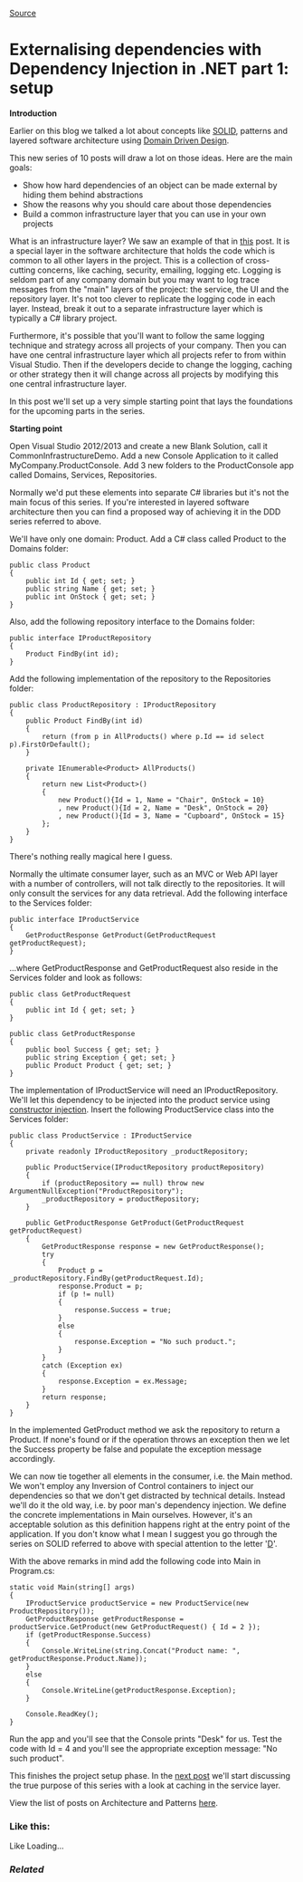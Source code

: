 [Source](http://dotnetcodr.com/2014/09/01/externalising-dependencies-with-dependency-injection-in-net-part-1-setup/ "Permalink to Externalising dependencies with Dependency Injection in .NET part 1: setup")

# Externalising dependencies with Dependency Injection in .NET part 1: setup

**Introduction**

Earlier on this blog we talked a lot about concepts like [SOLID][1], patterns and layered software architecture using [Domain Driven Design][2].

This new series of 10 posts will draw a lot on those ideas. Here are the main goals:

* Show how hard dependencies of an object can be made external by hiding them behind abstractions
* Show the reasons why you should care about those dependencies
* Build a common infrastructure layer that you can use in your own projects

What is an infrastructure layer? We saw an example of that in [this][3] post. It is a special layer in the software architecture that holds the code which is common to all other layers in the project. This is a collection of cross-cutting concerns, like caching, security, emailing, logging etc. Logging is seldom part of any company domain but you may want to log trace messages from the "main" layers of the project: the service, the UI and the repository layer. It's not too clever to replicate the logging code in each layer. Instead, break it out to a separate infrastructure layer which is typically a C# library project.

Furthermore, it's possible that you'll want to follow the same logging technique and strategy across all projects of your company. Then you can have one central infrastructure layer which all projects refer to from within Visual Studio. Then if the developers decide to change the logging, caching or other strategy then it will change across all projects by modifying this one central infrastructure layer.

In this post we'll set up a very simple starting point that lays the foundations for the upcoming parts in the series.

**Starting point**

Open Visual Studio 2012/2013 and create a new Blank Solution, call it CommonInfrastructureDemo. Add a new Console Application to it called MyCompany.ProductConsole. Add 3 new folders to the ProductConsole app called Domains, Services, Repositories.

Normally we'd put these elements into separate C# libraries but it's not the main focus of this series. If you're interested in layered software architecture then you can find a proposed way of achieving it in the DDD series referred to above.

We'll have only one domain: Product. Add a C# class called Product to the Domains folder:



    public class Product
    {
    	public int Id { get; set; }
    	public string Name { get; set; }
    	public int OnStock { get; set; }
    }


Also, add the following repository interface to the Domains folder:



    public interface IProductRepository
    {
    	Product FindBy(int id);
    }


Add the following implementation of the repository to the Repositories folder:



    public class ProductRepository : IProductRepository
    {
    	public Product FindBy(int id)
    	{
    		return (from p in AllProducts() where p.Id == id select p).FirstOrDefault();
    	}

    	private IEnumerable<Product> AllProducts()
    	{
    		return new List<Product>()
    		{
    			new Product(){Id = 1, Name = "Chair", OnStock = 10}
    			, new Product(){Id = 2, Name = "Desk", OnStock = 20}
    			, new Product(){Id = 3, Name = "Cupboard", OnStock = 15}
    		};
    	}
    }


There's nothing really magical here I guess.

Normally the ultimate consumer layer, such as an MVC or Web API layer with a number of controllers, will not talk directly to the repositories. It will only consult the services for any data retrieval. Add the following interface to the Services folder:



    public interface IProductService
    {
    	GetProductResponse GetProduct(GetProductRequest getProductRequest);
    }


…where GetProductResponse and GetProductRequest also reside in the Services folder and look as follows:



    public class GetProductRequest
    {
    	public int Id { get; set; }
    }

    public class GetProductResponse
    {
    	public bool Success { get; set; }
    	public string Exception { get; set; }
    	public Product Product { get; set; }
    }


The implementation of IProductService will need an IProductRepository. We'll let this dependency to be injected into the product service using [constructor injection][4]. Insert the following ProductService class into the Services folder:



    public class ProductService : IProductService
    {
    	private readonly IProductRepository _productRepository;

    	public ProductService(IProductRepository productRepository)
    	{
    		if (productRepository == null) throw new ArgumentNullException("ProductRepository");
    		_productRepository = productRepository;
    	}

    	public GetProductResponse GetProduct(GetProductRequest getProductRequest)
    	{
    		GetProductResponse response = new GetProductResponse();
    		try
    		{
    			Product p = _productRepository.FindBy(getProductRequest.Id);
    			response.Product = p;
    			if (p != null)
    			{
    				response.Success = true;
    			}
    			else
    			{
    				response.Exception = "No such product.";
    			}
    		}
    		catch (Exception ex)
    		{
    			response.Exception = ex.Message;
    		}
    		return response;
    	}
    }


In the implemented GetProduct method we ask the repository to return a Product. If none's found or if the operation throws an exception then we let the Success property be false and populate the exception message accordingly.

We can now tie together all elements in the consumer, i.e. the Main method. We won't employ any Inversion of Control containers to inject our dependencies so that we don't get distracted by technical details. Instead we'll do it the old way, i.e. by poor man's dependency injection. We define the concrete implementations in Main ourselves. However, it's an acceptable solution as this definition happens right at the entry point of the application. If you don't know what I mean I suggest you go through the series on SOLID referred to above with special attention to the letter '[D][5]'.

With the above remarks in mind add the following code into Main in Program.cs:



    static void Main(string[] args)
    {
    	IProductService productService = new ProductService(new ProductRepository());
    	GetProductResponse getProductResponse = productService.GetProduct(new GetProductRequest() { Id = 2 });
    	if (getProductResponse.Success)
    	{
    		Console.WriteLine(string.Concat("Product name: ", getProductResponse.Product.Name));
    	}
    	else
    	{
    		Console.WriteLine(getProductResponse.Exception);
    	}

    	Console.ReadKey();
    }


Run the app and you'll see that the Console prints "Desk" for us. Test the code with Id = 4 and you'll see the appropriate exception message: "No such product".

This finishes the project setup phase. In the [next post][6] we'll start discussing the true purpose of this series with a look at caching in the service layer.

View the list of posts on Architecture and Patterns [here][7].

### Like this:

Like Loading...

### _Related_

[1]: http://dotnetcodr.com/2013/08/12/solid-design-principles-in-net-the-single-responsibility-principle/ "SOLID design principles in .NET: the Single Responsibility Principle"
[2]: http://dotnetcodr.com/2013/09/12/a-model-net-web-service-based-on-domain-driven-design-part-1-introduction/ "A model .NET web service based on Domain Driven Design Part 1: introduction"
[3]: http://dotnetcodr.com/2013/09/19/a-model-net-web-service-based-on-domain-driven-design-part-3-the-domain/ "A model .NET web service based on Domain Driven Design Part 3: the Domain"
[4]: http://dotnetcodr.com/2013/08/29/solid-design-principles-in-net-the-dependency-inversion-principle-part-2-di-patterns/ "SOLID design principles in .NET: the Dependency Inversion Principle Part 2, DI patterns"
[5]: http://dotnetcodr.com/2013/08/26/solid-design-principles-in-net-the-dependency-inversion-principle-and-the-dependency-injection-pattern/ "SOLID design principles in .NET: the Dependency Inversion Principle and the Dependency Injection pattern"
[6]: http://dotnetcodr.com/2014/09/04/externalising-dependencies-with-dependency-injection-in-net-part-2-caching/ "Externalising dependencies with Dependency Injection in .NET part 2: caching"
[7]: http://dotnetcodr.com/architecture-and-patterns/ "Architecture and patterns"
